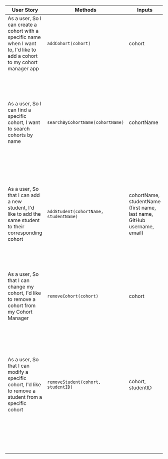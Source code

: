 | User Story | Methods | Inputs | Scenario | Output |
|------------|---------|--------|----------|--------|
| As a user, So I can create a cohort with a specific name when I want to, I'd like to add a cohort to my cohort manager app | `addCohort(cohort)` | cohort | If cohort is added to cohort manager | Updated cohort manager containing cohorts `@object[]` |
|            |         |        | If cohort manager has no cohorts | Empty array |
| As a user, So I can find a specific cohort, I want to search cohorts by name | `searchByCohortName(cohortName)` | cohortName | If searched cohort name exists | searched cohort `@object[]` |
|            |         |        | If searched cohort name does not exist | Throw Error |
| As a user, So that I can add a new student, I'd like to add the same student to their corresponding cohort | `addStudent(cohortName, studentName)` | cohortName, studentName (first name, last name, GitHub username, email) | If cohort name exists | Updated cohort containing the student |
|            |         |        | If cohort name does not exist | Throw Error |
| As a user, So that I can change my cohort, I'd like to remove a cohort from my Cohort Manager | `removeCohort(cohort)` | cohort | If the cohort is in the Cohort Manager | Cohort Manager without the cohort `@object[]` |
|            |         |        | If the cohort is not in the Cohort Manager | Cohort Manager remains unchanged |
| As a user, So that I can modify a specific cohort, I'd like to remove a student from a specific cohort | `removeStudent(cohort, studentID)` | cohort, studentID | If studentID exists in the cohort | Cohort Manager with the student removed from the cohort `@object[]` |
|            |         |        | If studentID does not exist in the cohort | Cohort Manager remains unchanged |
